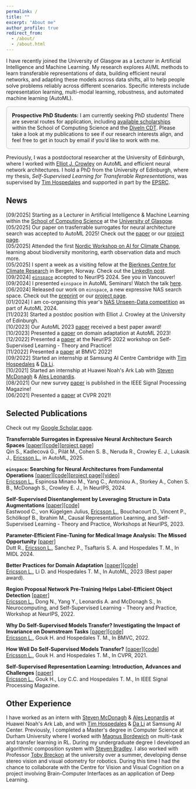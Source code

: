 ```yaml
---
permalink: /
title: ""
excerpt: "About me"
author_profile: true
redirect_from: 
  - /about/
  - /about.html
---
```


I have recently joined the University of Glasgow as a Lecturer in Artificial Intelligence and Machine Learning. My research explores AI/ML methods to learn transferable representations of data, building efficient neural networks, and adapting these models across data shifts, all to help people solve problems reliably across different scenarios. Specific interests include representation learning, multi-modal learning, robustness, and automated machine learning (AutoML).  

<div style="border:2px solid #ddd; padding:1em; border-radius:8px; background:#f9f9f9;">
<strong>Prospective PhD Students:</strong>  
I am currently seeking PhD students! There are several routes for application, including <a href="https://www.gla.ac.uk/schools/computing/postgraduateresearch/prospectivestudents/">available scholarships</a> within the School of Computing Science and the <a href="https://www.divein.org.uk/">DiveIn CDT</a>. Please take a look at my publications to see if our research interests align, and feel free to get in touch by email if you’d like to work with me.
</div>

Previously, I was a postdoctoral researcher at the University of Edinburgh, where I worked with [Elliot J. Crowley](https://elliotjcrowley.github.io/) on AutoML and efficient neural network architectures. I hold a PhD from the University of Edinburgh, where my thesis, *Self-Supervised Learning for Transferable Representations*, was supervised by [Tim Hospedales](http://homepages.inf.ed.ac.uk/thospeda/) and supported in part by the [EPSRC](https://epsrc.ukri.org/).  

## News

[09/2025] Starting as a Lecturer in Artificial Intelligence & Machine Learning within the [School of Computing Science](https://www.gla.ac.uk/schools/computing/) at the [University of Glasgow](https://www.gla.ac.uk/).  
[05/2025] Our paper on trasferrable surrogates for neural architecture search was accepted to AutoML 2025! Check out the [paper](https://arxiv.org/abs/2504.12971) or our [project page](https://shiwenqin.github.io/TransferrableSurrogate/).  
[05/2025] Attended the first [Nordic Workshop on AI for Climate Change](https://climateainordics.com/events/2025-nordic-workshop), learning about biodiversity monitoring, earth observation data and much more.  
[05/2025] I spent a week as a visiting fellow at the [Bjerknes Centre for Climate Research](https://bjerknes.uib.no/en) in Bergen, Norway. Check out the [LinkedIn post](https://www.linkedin.com/posts/linus-ericsson-23a055137_had-a-great-time-last-week-hosting-bjerknes-activity-7328709293547921409-CcBB?utm_source=share&utm_medium=member_desktop&rcm=ACoAACFJ6A4Bv1PXEFjY91ujjvZ18hVEhzyjqms).  
[09/2024] [`einspace`](https://linusericsson.github.io/einspace/index.html) accepted to NeurIPS 2024. See you in Vancouver!  
[09/2024] I presented `einspace` in AutoML Seminars! Watch the talk [here](https://www.youtube.com/watch?v=3XLcFWRPB2E&t=1s&ab_channel=AutoMLSeminars).  
[06/2024] Released our work on `einspace`, a new expressive NAS search space. Check out the [preprint](https://arxiv.org/abs/2405.20838) or our [project page](https://linusericsson.github.io/einspace/index.html).  
[01/2024] I am co-organising this year's [NAS Unseen-Data competition](https://www.nascompetition.com/) as part of AutoML 2024.  
[11/2023] Started a postdoc position with Elliot J. Crowley at the University of Edinburgh.  
[10/2023] Our AutoML 2023 [paper](https://arxiv.org/abs/2309.03879) received a best paper award!  
[10/2023] Presented a [paper](https://arxiv.org/abs/2309.03879) on domain adaptation at AutoML 2023!  
[12/2022] Presented a [paper](https://arxiv.org/abs/2211.09022) at the NeurIPS 2022 workshop on Self-Supervised Learning - Theory and Practice!  
[11/2022] Presented a [paper](https://arxiv.org/abs/2111.11398) at BMVC 2022!  
[09/2022] Started an internship at Samsung AI Centre Cambridge with [Tim Hospedales](http://homepages.inf.ed.ac.uk/thospeda/) & [Da Li](https://dali-dl.github.io/).  
[10/2021] Started an internship at Huawei Noah's Ark Lab with [Steven McDonagh](https://smcdonagh.github.io/) & [Ales Leonardis](https://www.cs.bham.ac.uk/~leonarda/).  
[08/2021] Our new survey [paper](https://arxiv.org/abs/2110.09327) is published in the IEEE Signal Processing Magazine!  
[06/2021] Presented a [paper](https://arxiv.org/abs/2011.13377) at CVPR 2021!  

## Selected Publications

Check out my [Google Scholar page](https://scholar.google.com/citations?user=QRW9NN0AAAAJ).

**Transferrable Surrogates in Expressive Neural Architecture Search Spaces** [[paper]](https://arxiv.org/abs/2405.20838)[[code]](https://github.com/shiwenqin/transferrable-surrogates)[[project page]](https://shiwenqin.github.io/TransferrableSurrogate/)  
Qin S., Kadlecová G., Pilát M., Cohen S. B., Neruda R., Crowley E. J., Lukasik J., <u>Ericsson L.</u>, in AutoML, 2025.

**`einspace`: Searching for Neural Architectures from Fundamental Operations** [[paper]](https://arxiv.org/abs/2405.20838)[[code]](https://github.com/linusericsson/einspace)[[project page]](https://linusericsson.github.io/einspace/index.html)[[video]](https://www.youtube.com/watch?v=3XLcFWRPB2E&t=1s&ab_channel=AutoMLSeminars)  
<u>Ericsson L.</u>, Espinosa Minano M., Yang C., Antoniou A., Storkey A., Cohen S. B., McDonagh S., Crowley E. J., In NeurIPS, 2024.

**Self-Supervised Disentanglement by Leveraging Structure in Data Augmentations** [[paper]](https://arxiv.org/abs/2311.08815)[[code]](https://github.com/cianeastwood/ssl_disentangled)  
Eastwood C., von Kügelgen Julius, <u>Ericsson L.</u>, Bouchacourt D., Vincent P., Schölkopf B., Ibrahim M., Causal Representation Learning, and Self-Supervised Learning - Theory and Practice, Workshops at NeurIPS, 2023.

**Parameter-Efficient Fine-Tuning for Medical Image Analysis: The Missed Opportunity** [[paper]](https://arxiv.org/abs/2305.08252)  
Dutt R., <u>Ericsson L.</u>, Sanchez P., Tsaftaris S. A. and Hospedales T. M., In MIDL 2024.

**Better Practices for Domain Adaptation** [[paper]](https://arxiv.org/abs/2309.03879)[[code]](https://github.com/linusericsson/better-da)  
<u>Ericsson L.</u>, Li D. and Hospedales T. M., In AutoML, 2023 (Best paper award).

**Region Proposal Network Pre-Training Helps Label-Efficient Object Detection** [[paper]](https://arxiv.org/abs/2211.09022)  
<u>Ericsson L.</u>, Dong N., Yang Y., Leonardis A. and McDonagh S., In Neurocomputing, and Self-Supervised Learning - Theory and Practice, Workshop at NeurIPS, 2022.

**Why Do Self-Supervised Models Transfer? Investigating the Impact of Invariance on Downstream Tasks** [[paper]](https://arxiv.org/abs/2111.11398)[[code]](https://github.com/linusericsson/ssl-invariances)  
<u>Ericsson L.</u>, Gouk H. and Hospedales T. M., In BMVC, 2022.

**How Well Do Self-Supervised Models Transfer?** [[paper]](https://arxiv.org/abs/2011.13377)[[code]](https://github.com/linusericsson/ssl-transfer)  
<u>Ericsson L.</u>, Gouk H. and Hospedales T. M., In CVPR, 2021.

**Self-Supervised Representation Learning: Introduction, Advances and Challenges** [[paper]](https://arxiv.org/abs/2110.09327)  
<u>Ericsson L.</u>, Gouk H., Loy C.C. and Hospedales T. M., In IEEE Signal Processing Magazine.

## Other Experience
I have worked as an intern with [Steven McDonagh](https://smcdonagh.github.io/) & [Ales Leonardis](https://www.cs.bham.ac.uk/~leonarda/) at Huawei Noah's Ark Lab, and with [Tim Hospedales](http://homepages.inf.ed.ac.uk/thospeda/) & [Da Li](https://dali-dl.github.io/) at Samsung AI Center. Previously, I completed a Master's degree in Computer Science at Durham University where I worked with [Magnus Bordewich](https://community.dur.ac.uk/m.j.r.bordewich/) on multi-task and transfer learning in RL. During my undergraduate degree I developed an algorithmic composition system with [Steven Bradley](https://www.durham.ac.uk/staff/s-p-bradley/). I also worked with Professor [Toby Breckon](http://breckon.eu/toby/) at the university over a summer, developing dense stereo vision and visual odometry for robotics. During this time I had the chance to collaborate with the Centre for Vision and Visual Cognition on a project involving Brain-Computer Interfaces as an application of Deep Learning.
